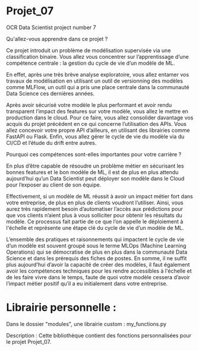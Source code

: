# Projet_07
OCR Data Scientist project number 7 

Qu'allez-vous apprendre dans ce projet ?

Ce projet introduit un problème de modélisation supervisée via une classification binaire. Vous allez vous concentrer sur l’apprentissage d’une compétence centrale : la gestion du cycle de vie d’un modèle de ML. 

 

En effet, après une très brève analyse exploratoire, vous allez entamer vos travaux de modélisation en utilisant un outil de versionning des modèles comme MLFlow, un outil qui a pris une place centrale dans la communauté Data Science ces dernières années. 

 

Après avoir sécurisé votre modèle le plus performant et avoir rendu transparent l’impact des features sur votre modèle, vous allez le mettre en production dans le cloud. Pour ce faire, vous allez consolider davantage vos acquis du projet précédent en ce qui concerne l’utilisation des APIs. Vous allez concevoir votre propre API d’ailleurs, en utilisant des librairies comme FastAPI ou Flask. Enfin, vous allez gérer le cycle de vie du modèle via du CI/CD et l’étude du drift entre autres. 

 
Pourquoi ces compétences sont-elles importantes pour votre carrière ?

 

En plus d’être capable de résoudre un problème métier en sécurisant les bonnes features et le bon modèle de ML, il est de plus en plus attendu aujourd’hui qu’un Data Scientist peut déployer son modèle dans le Cloud pour l’exposer au client de son équipe. 

 

Effectivement, si un modèle de ML réussit à avoir un impact métier fort dans votre entreprise, de plus en plus de clients voudront l’utiliser. Ainsi, vous aurez très rapidement besoin d’automatiser l’accès aux prédictions pour que vos clients n’aient plus à vous solliciter pour obtenir les résultats du modèle. Ce processus fait partie de ce que l’on appelle le déploiement à l'échelle et représente une étape clé du cycle de vie d’un modèle de ML. 

 

L’ensemble des pratiques et raisonnements qui impactent le cycle de vie d’un modèle est souvent groupé sous le terme MLOps (Machine Learning Operations) qui se démocratise de plus en plus dans la communauté Data Science et dans les prérequis des fiches de postes. En somme, il ne suffit plus aujourd'hui d’avoir la capacité de créer des modèles, il faut également avoir les compétences techniques pour les rendre accessibles à l'échelle et de les faire vivre dans le temps, faute de quoi votre modèle cessera d’avoir l’impact métier positif qu’il a eu initialement dans votre entreprise.


# Librairie personnelle :
Dans le dossier "modules", une librairie custom : my_functions.py

Description :
Cette bibliothèque contient des fonctions personnalisées pour le projet Projet_07.